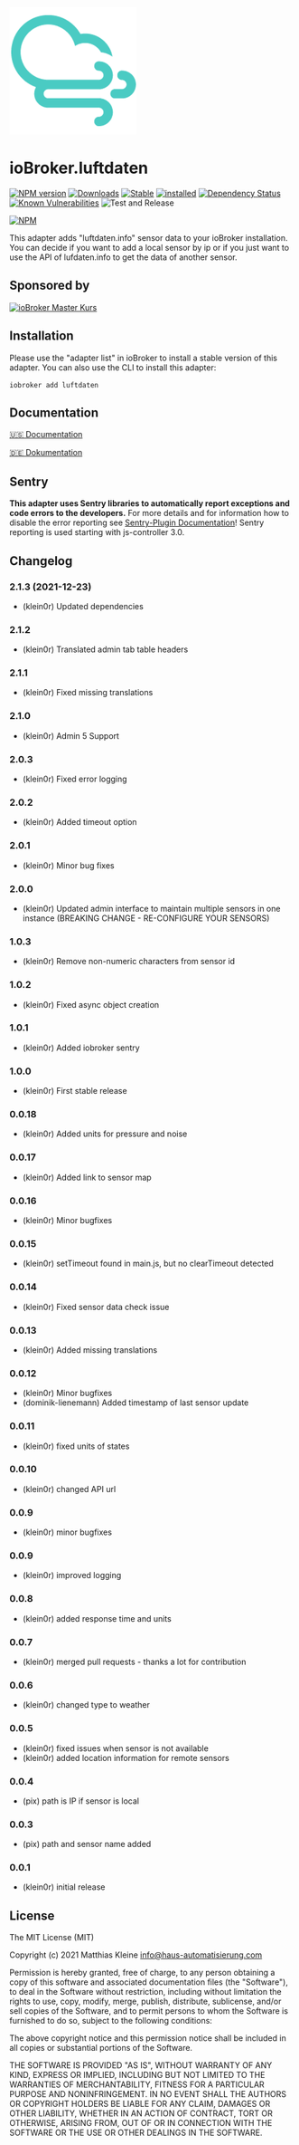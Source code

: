 ![Logo](admin/luftdaten.png)

# ioBroker.luftdaten

[![NPM version](http://img.shields.io/npm/v/iobroker.luftdaten.svg)](https://www.npmjs.com/package/iobroker.luftdaten)
[![Downloads](https://img.shields.io/npm/dm/iobroker.luftdaten.svg)](https://www.npmjs.com/package/iobroker.luftdaten)
[![Stable](http://iobroker.live/badges/luftdaten-stable.svg)](http://iobroker.live/badges/luftdaten-stable.svg)
[![installed](http://iobroker.live/badges/luftdaten-installed.svg)](http://iobroker.live/badges/luftdaten-installed.svg)
[![Dependency Status](https://img.shields.io/david/klein0r/iobroker.luftdaten.svg)](https://david-dm.org/klein0r/iobroker.luftdaten)
[![Known Vulnerabilities](https://snyk.io/test/github/klein0r/ioBroker.luftdaten/badge.svg)](https://snyk.io/test/github/klein0r/ioBroker.luftdaten)
![Test and Release](https://github.com/klein0r/ioBroker.luftdaten/workflows/Test%20and%20Release/badge.svg)

[![NPM](https://nodei.co/npm/iobroker.luftdaten.png?downloads=true)](https://nodei.co/npm/iobroker.luftdaten/)

This adapter adds "luftdaten.info" sensor data to your ioBroker installation.
You can decide if you want to add a local sensor by ip or if you just want to use the API of lufdaten.info to get the data of another sensor.

## Sponsored by

[![ioBroker Master Kurs](https://haus-automatisierung.com/images/ads/ioBroker-Kurs.png)](https://haus-automatisierung.com/iobroker-kurs/?refid=iobroker-luftdaten)

## Installation

Please use the "adapter list" in ioBroker to install a stable version of this adapter. You can also use the CLI to install this adapter:

```
iobroker add luftdaten
```

## Documentation

[🇺🇸 Documentation](./docs/en/basics.md)

[🇩🇪 Dokumentation](./docs/de/basics.md)

## Sentry

**This adapter uses Sentry libraries to automatically report exceptions and code errors to the developers.** For more details and for information how to disable the error reporting see [Sentry-Plugin Documentation](https://github.com/ioBroker/plugin-sentry#plugin-sentry)! Sentry reporting is used starting with js-controller 3.0.

## Changelog

<!--
  Placeholder for the next version (at the beginning of the line):
  ### **WORK IN PROGRESS**
-->
### 2.1.3 (2021-12-23)

* (klein0r) Updated dependencies

### 2.1.2

* (klein0r) Translated admin tab table headers

### 2.1.1

* (klein0r) Fixed missing translations

### 2.1.0

* (klein0r) Admin 5 Support

### 2.0.3

* (klein0r) Fixed error logging

### 2.0.2

* (klein0r) Added timeout option

### 2.0.1

* (klein0r) Minor bug fixes

### 2.0.0

* (klein0r) Updated admin interface to maintain multiple sensors in one instance (BREAKING CHANGE - RE-CONFIGURE YOUR SENSORS)

### 1.0.3

* (klein0r) Remove non-numeric characters from sensor id

### 1.0.2

* (klein0r) Fixed async object creation

### 1.0.1

* (klein0r) Added iobroker sentry

### 1.0.0

* (klein0r) First stable release

### 0.0.18

* (klein0r) Added units for pressure and noise

### 0.0.17

* (klein0r) Added link to sensor map

### 0.0.16

* (klein0r) Minor bugfixes

### 0.0.15

* (klein0r) setTimeout found in main.js, but no clearTimeout detected

### 0.0.14

* (klein0r) Fixed sensor data check issue

### 0.0.13

* (klein0r) Added missing translations

### 0.0.12

* (klein0r) Minor bugfixes
* (dominik-lienemann) Added timestamp of last sensor update

### 0.0.11

* (klein0r) fixed units of states

### 0.0.10

* (klein0r) changed API url

### 0.0.9

* (klein0r) minor bugfixes

### 0.0.9

* (klein0r) improved logging

### 0.0.8

* (klein0r) added response time and units

### 0.0.7

* (klein0r) merged pull requests - thanks a lot for contribution

### 0.0.6

* (klein0r) changed type to weather

### 0.0.5

* (klein0r) fixed issues when sensor is not available
* (klein0r) added location information for remote sensors

### 0.0.4

* (pix) path is IP if sensor is local

### 0.0.3

* (pix) path and sensor name added

### 0.0.1

* (klein0r) initial release

## License

The MIT License (MIT)

Copyright (c) 2021 Matthias Kleine <info@haus-automatisierung.com>

Permission is hereby granted, free of charge, to any person obtaining a copy
of this software and associated documentation files (the "Software"), to deal
in the Software without restriction, including without limitation the rights
to use, copy, modify, merge, publish, distribute, sublicense, and/or sell
copies of the Software, and to permit persons to whom the Software is
furnished to do so, subject to the following conditions:

The above copyright notice and this permission notice shall be included in
all copies or substantial portions of the Software.

THE SOFTWARE IS PROVIDED "AS IS", WITHOUT WARRANTY OF ANY KIND, EXPRESS OR
IMPLIED, INCLUDING BUT NOT LIMITED TO THE WARRANTIES OF MERCHANTABILITY,
FITNESS FOR A PARTICULAR PURPOSE AND NONINFRINGEMENT. IN NO EVENT SHALL THE
AUTHORS OR COPYRIGHT HOLDERS BE LIABLE FOR ANY CLAIM, DAMAGES OR OTHER
LIABILITY, WHETHER IN AN ACTION OF CONTRACT, TORT OR OTHERWISE, ARISING FROM,
OUT OF OR IN CONNECTION WITH THE SOFTWARE OR THE USE OR OTHER DEALINGS IN
THE SOFTWARE.
